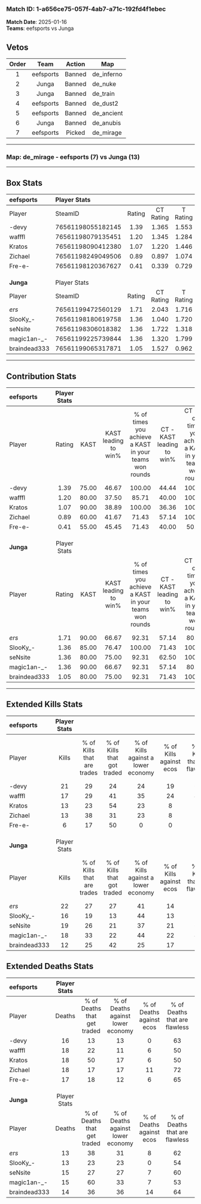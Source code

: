 ### Match ID: 1-a656ce75-057f-4ab7-a71c-192fd4f1ebec  
**Match Date**: 2025-01-16  
**Teams**: eefsports vs Junga  

## Vetos  

| Order | Team | Action | Map |
| :---: | :--: | :----: | --- |
| 1 | eefsports | Banned | de_inferno |
| 2 | Junga | Banned | de_nuke |
| 3 | Junga | Banned | de_train |
| 4 | eefsports | Banned | de_dust2 |
| 5 | eefsports | Banned | de_ancient |
| 6 | Junga | Banned | de_anubis |
| 7 | eefsports | Picked | de_mirage |

---  

### **Map**: de_mirage - eefsports (7) vs Junga (13)  
---  

## Box Stats  

| **eefsports** | Player Stats      |        |           |          |       |       |       |         |        |      |     |
| :- | :- | :-: | :-: | :-: | :-: | :-: | :-: | :-: | :-: | :-: | :-: |
| Player        | SteamID           | Rating | CT Rating | T Rating | KAST  |  ADR  | Kills | Assists | Deaths | K/D  | HS% |
| -devy         | 76561198055182145 |  1.39  |   1.365   |  1.553   | 75.00 | 91.3  |  21   |    1    |   16   | 1.31 | 42  |
| wafffl        | 76561198079135451 |  1.20  |   1.345   |  1.284   | 80.00 | 88.5  |  17   |    4    |   18   | 0.94 | 64  |
| Kratos        | 76561198090412380 |  1.07  |   1.220   |  1.446   | 90.00 | 79.4  |  13   |    3    |   18   | 0.72 | 38  |
| Zichael       | 76561198249049506 |  0.89  |   0.897   |  1.074   | 60.00 | 87.3  |  13   |    5    |   18   | 0.72 | 38  |
| Fre-e-        | 76561198120367627 |  0.41  |   0.339   |  0.729   | 55.00 | 42.4  |   6   |    2    |   17   | 0.35 | 66  |
|               |                   |        |           |          |       |       |       |         |        |      |     |
|               |                   |        |           |          |       |       |       |         |        |      |     |
|               |                   |        |           |          |       |       |       |         |        |      |     |
| **Junga**     | Player Stats      |        |           |          |       |       |       |         |        |      |     |
| Player        | SteamID           | Rating | CT Rating | T Rating | KAST  |  ADR  | Kills | Assists | Deaths | K/D  | HS% |
| _ers_         | 76561199472560129 |  1.71  |   2.043   |  1.716   | 90.00 | 112.4 |  22   |    6    |   13   | 1.69 | 59  |
| SlooKy_-      | 76561198180619758 |  1.36  |   1.040   |  1.720   | 85.00 | 95.3  |  16   |    5    |   13   | 1.23 | 62  |
| seNsite       | 76561198306018382 |  1.36  |   1.722   |  1.318   | 80.00 | 85.1  |  19   |    5    |   15   | 1.27 | 52  |
| magic1an-_-   | 76561199225739844 |  1.36  |   1.320   |  1.799   | 90.00 | 78.1  |  18   |    3    |   15   | 1.20 | 61  |
| braindead333  | 76561199065317871 |  1.05  |   1.527   |  0.962   | 80.00 | 73.1  |  12   |    6    |   14   | 0.86 | 58  |
---  

## Contribution Stats  

| **eefsports** | Player Stats |       |                      |                                                        |                           |                                                             |                          |                                                            |
| :- | :-: | :-: | :-: | :-: | :-: | :-: | :-: | :-: |
| Player        |    Rating    | KAST  | KAST leading to win% | % of times you achieve a KAST in your teams won rounds | CT - KAST leading to win% | CT - % of times you achieve a KAST in your teams won rounds | T - KAST leading to win% | T - % of times you achieve a KAST in your teams won rounds |
| -devy         |     1.39     | 75.00 |        46.67         |                         100.00                         |           44.44           |                           100.00                            |          50.00           |                           100.00                           |
| wafffl        |     1.20     | 80.00 |        37.50         |                         85.71                          |           40.00           |                           100.00                            |          33.33           |                           66.67                            |
| Kratos        |     1.07     | 90.00 |        38.89         |                         100.00                         |           36.36           |                           100.00                            |          42.86           |                           100.00                           |
| Zichael       |     0.89     | 60.00 |        41.67         |                         71.43                          |           57.14           |                           100.00                            |          20.00           |                           33.33                            |
| Fre-e-        |     0.41     | 55.00 |        45.45         |                         71.43                          |           40.00           |                            50.00                            |          50.00           |                           100.00                           |
|               |              |       |                      |                                                        |                           |                                                             |                          |                                                            |
|               |              |       |                      |                                                        |                           |                                                             |                          |                                                            |
|               |              |       |                      |                                                        |                           |                                                             |                          |                                                            |
| **Junga**     | Player Stats |       |                      |                                                        |                           |                                                             |                          |                                                            |
| Player        |    Rating    | KAST  | KAST leading to win% | % of times you achieve a KAST in your teams won rounds | CT - KAST leading to win% | CT - % of times you achieve a KAST in your teams won rounds | T - KAST leading to win% | T - % of times you achieve a KAST in your teams won rounds |
| _ers_         |     1.71     | 90.00 |        66.67         |                         92.31                          |           57.14           |                            80.00                            |          72.73           |                           100.00                           |
| SlooKy_-      |     1.36     | 85.00 |        76.47         |                         100.00                         |           71.43           |                           100.00                            |          80.00           |                           100.00                           |
| seNsite       |     1.36     | 80.00 |        75.00         |                         92.31                          |           62.50           |                           100.00                            |          87.50           |                           87.50                            |
| magic1an-_-   |     1.36     | 90.00 |        66.67         |                         92.31                          |           57.14           |                            80.00                            |          72.73           |                           100.00                           |
| braindead333  |     1.05     | 80.00 |        75.00         |                         92.31                          |           71.43           |                           100.00                            |          77.78           |                           87.50                            |
---  

## Extended Kills Stats  

| **eefsports** | Player Stats |                            |                            |                                    |                         |                              |                                 |                                       |                    |           |
| :- | :-: | :-: | :-: | :-: | :-: | :-: | :-: | :-: | :-: | :-: |
| Player        |    Kills     | % of Kills that are trades | % of Kills that got traded | % of Kills against a lower economy | % of Kills against ecos | % of Kills that are flawless | % of Kills that are close duels | % of Kills that are assisted by flash | Pistol Round Kills | AWP Kills |
| -devy         |      21      |             29             |             24             |                 24                 |           19            |              62              |               14                |                   0                   |         0          |     3     |
| wafffl        |      17      |             29             |             41             |                 35                 |           24            |              47              |                6                |                   0                   |         1          |     3     |
| Kratos        |      13      |             23             |             54             |                 23                 |            8            |              77              |                0                |                   8                   |         3          |     1     |
| Zichael       |      13      |             38             |             31             |                 23                 |            8            |              54              |                8                |                   0                   |         0          |     2     |
| Fre-e-        |      6       |             17             |             50             |                 0                  |            0            |              50              |                0                |                   0                   |         0          |     0     |
|               |              |                            |                            |                                    |                         |                              |                                 |                                       |                    |           |
|               |              |                            |                            |                                    |                         |                              |                                 |                                       |                    |           |
|               |              |                            |                            |                                    |                         |                              |                                 |                                       |                    |           |
| **Junga**     | Player Stats |                            |                            |                                    |                         |                              |                                 |                                       |                    |           |
| Player        |    Kills     | % of Kills that are trades | % of Kills that got traded | % of Kills against a lower economy | % of Kills against ecos | % of Kills that are flawless | % of Kills that are close duels | % of Kills that are assisted by flash | Pistol Round Kills | AWP Kills |
| _ers_         |      22      |             27             |             27             |                 41                 |           14            |              73              |                5                |                   0                   |         0          |     3     |
| SlooKy_-      |      16      |             19             |             13             |                 44                 |           13            |              56              |                0                |                   0                   |         0          |     3     |
| seNsite       |      19      |             26             |             21             |                 37                 |           21            |              68              |                0                |                   5                   |         1          |     1     |
| magic1an-_-   |      18      |             33             |             22             |                 44                 |           22            |              44              |               11                |                  17                   |         0          |     0     |
| braindead333  |      12      |             25             |             42             |                 25                 |           17            |              50              |               25                |                   0                   |         0          |     1     |
## Extended Deaths Stats  

| **eefsports** | Player Stats |                             |                                   |                          |                               |                            |                           |               |
| :- | :-: | :-: | :-: | :-: | :-: | :-: | :-: | :-: |
| Player        |    Deaths    | % of Deaths that get traded | % of Deaths against lower economy | % of Deaths against ecos | % of Deaths that are flawless | % of Deaths that are close | % of Deaths while blinded | Deaths to AWP |
| -devy         |      16      |             13              |                13                 |            0             |              63               |             6              |             6             |       0       |
| wafffl        |      18      |             22              |                11                 |            6             |              50               |             11             |             6             |       1       |
| Kratos        |      18      |             50              |                17                 |            6             |              50               |             0              |             6             |       0       |
| Zichael       |      18      |             17              |                17                 |            11            |              72               |             17             |             6             |       0       |
| Fre-e-        |      17      |             18              |                12                 |            6             |              65               |             0              |             0             |       0       |
|               |              |                             |                                   |                          |                               |                            |                           |               |
|               |              |                             |                                   |                          |                               |                            |                           |               |
|               |              |                             |                                   |                          |                               |                            |                           |               |
| **Junga**     | Player Stats |                             |                                   |                          |                               |                            |                           |               |
| Player        |    Deaths    | % of Deaths that get traded | % of Deaths against lower economy | % of Deaths against ecos | % of Deaths that are flawless | % of Deaths that are close | % of Deaths while blinded | Deaths to AWP |
| _ers_         |      13      |             38              |                31                 |            8             |              62               |             8              |             0             |       0       |
| SlooKy_-      |      13      |             23              |                23                 |            0             |              54               |             23             |             8             |       2       |
| seNsite       |      15      |             27              |                27                 |            7             |              60               |             0              |             0             |       0       |
| magic1an-_-   |      15      |             60              |                33                 |            7             |              53               |             7              |             0             |       0       |
| braindead333  |      14      |             36              |                36                 |            14            |              64               |             0              |             0             |       2       |
